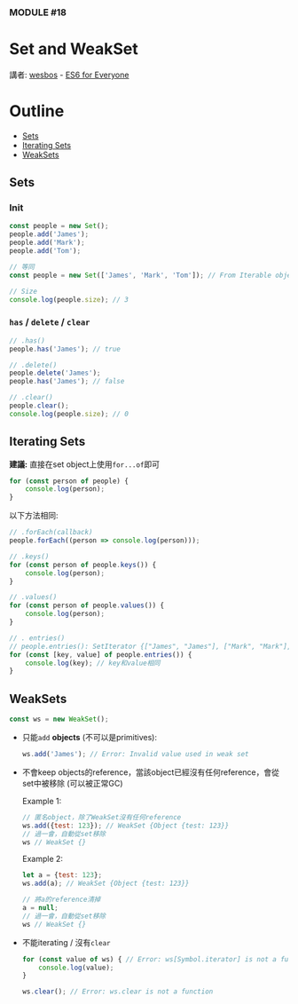 ### MODULE #18
# Set and WeakSet
講者: [wesbos](https://github.com/wesbos) - [ES6 for Everyone](https://es6.io/)

# Outline
* [Sets](#sets)
* [Iterating Sets](#iterating)
* [WeakSets](#weaksets)

## <a name="sets"></a>Sets
### Init
```javascript
const people = new Set();
people.add('James');
people.add('Mark');
people.add('Tom');

// 等同
const people = new Set(['James', 'Mark', 'Tom']); // From Iterable object

// Size
console.log(people.size); // 3
```
### `has` / `delete` / `clear`
```javascript
// .has()
people.has('James'); // true

// .delete()
people.delete('James');
people.has('James'); // false

// .clear()
people.clear();
console.log(people.size); // 0
```

## <a name="iterating"></a>Iterating Sets
**建議:** 直接在set object上使用`for...of`即可

```javascript
for (const person of people) {
    console.log(person);
}
```

以下方法相同:

```javascript
// .forEach(callback)
people.forEach((person => console.log(person)));

// .keys()
for (const person of people.keys()) {
    console.log(person);
}

// .values()
for (const person of people.values()) {
    console.log(person);
}

// . entries()
// people.entries(): SetIterator {["James", "James"], ["Mark", "Mark"], ["Tom", "Tom"]}
for (const [key, value] of people.entries()) {
    console.log(key); // key和value相同
}
```

## <a name="weaksets"></a>WeakSets
```javascript
const ws = new WeakSet();
```

* 只能`add` **objects** (不可以是primitives):

    ```javascript
    ws.add('James'); // Error: Invalid value used in weak set
    ```

* 不會keep objects的reference，當該object已經沒有任何reference，會從set中被移除 (可以被正常GC)

    Example 1:
    
    ```javascript
    // 匿名object，除了WeakSet沒有任何reference
    ws.add({test: 123}); // WeakSet {Object {test: 123}}
    // 過一會，自動從set移除
    ws // WeakSet {}
    ```
    
    Example 2:
    
    ```javascript
    let a = {test: 123};
    ws.add(a); // WeakSet {Object {test: 123}}
    
    // 將a的reference清掉
    a = null;
    // 過一會，自動從set移除
    ws // WeakSet {}
    ```

* 不能iterating / 沒有`clear`

    ```javascript
    for (const value of ws) { // Error: ws[Symbol.iterator] is not a function
        console.log(value);
    }
    
    ws.clear(); // Error: ws.clear is not a function
    ```

